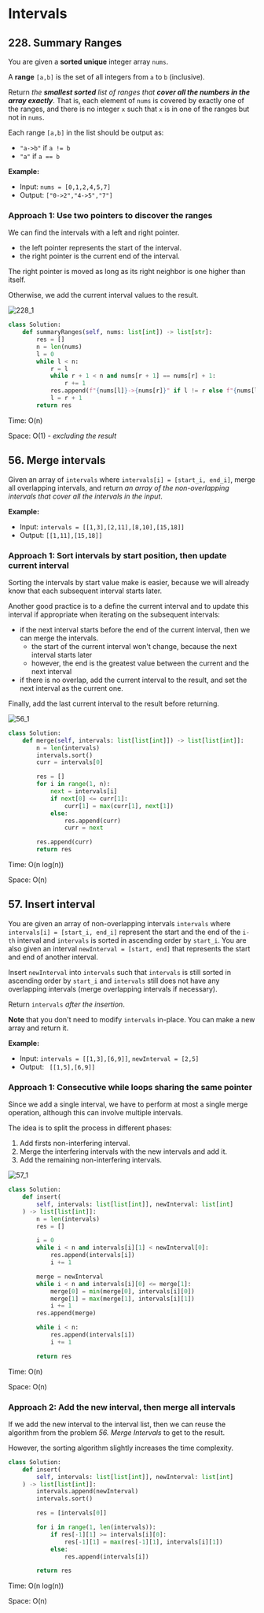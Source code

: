 # Intervals

## 228. Summary Ranges

You are given a **sorted unique** integer array `nums`.

A **range** `[a,b]` is the set of all integers from `a` to `b` (inclusive).

Return *the **smallest sorted** list of ranges that **cover all the numbers in the array exactly***. That is, each element of `nums` is covered by exactly one of the ranges, and there is no integer `x` such that `x` is in one of the ranges but not in `nums`.

Each range `[a,b]` in the list should be output as:

- `"a->b"` if `a != b`
- `"a"` if `a == b`

 

**Example:**

- Input: `nums = [0,1,2,4,5,7]`
- Output: `["0->2","4->5","7"]`



### Approach 1: Use two pointers to discover the ranges

We can find the intervals with a left and right pointer.

- the left pointer represents the start of the interval.
- the right pointer is the current end of the interval.

The right pointer is moved as long as its right neighbor is one higher than itself.

Otherwise, we add the current interval values to the result.



![228_1](README.assets/228_1_.png)



```python
class Solution:
    def summaryRanges(self, nums: list[int]) -> list[str]:
        res = []
        n = len(nums)
        l = 0
        while l < n:
            r = l
            while r + 1 < n and nums[r + 1] == nums[r] + 1:
                r += 1
            res.append(f"{nums[l]}->{nums[r]}" if l != r else f"{nums[l]}")
            l = r + 1
        return res
```

Time: O(n)

Space: O(1) *- excluding the result*



## 56. Merge intervals

Given an array of `intervals` where `intervals[i] = [start_i, end_i]`, merge all overlapping intervals, and return *an array of the non-overlapping intervals that cover all the intervals in the input*.



**Example:**

- Input: `intervals = [[1,3],[2,11],[8,10],[15,18]]`
- Output: `[[1,11],[15,18]]`



### Approach 1: Sort intervals by start position, then update current interval

Sorting the intervals by start value make is easier, because we will already know that each subsequent interval starts later.

Another good practice is to a define the current interval and to update this interval if appropriate when iterating on the subsequent intervals:

- if the next interval starts before the end of the current interval, then we can merge the intervals.
  - the start of the current interval won't change, because the next interval starts later
  - however, the end is the greatest value between the current and the next interval
- if there is no overlap, add the current interval to the result, and set the next interval as the current one.

Finally, add the last current interval to the result before returning.



![56_1](README.assets/56_1_.png)



```python
class Solution:
    def merge(self, intervals: list[list[int]]) -> list[list[int]]:
        n = len(intervals)
        intervals.sort()
        curr = intervals[0]

        res = []
        for i in range(1, n):
            next = intervals[i]
            if next[0] <= curr[1]:
                curr[1] = max(curr[1], next[1])
            else:
                res.append(curr)
                curr = next

        res.append(curr)
        return res
```

Time: O(n log(n))

Space: O(n)



## 57. Insert interval

You are given an array of non-overlapping intervals `intervals` where `intervals[i] = [start_i, end_i]` represent the start and the end of the `i-th` interval and `intervals` is sorted in ascending order by `start_i`. You are also given an interval `newInterval = [start, end]` that represents the start and end of another interval.

Insert `newInterval` into `intervals` such that `intervals` is still sorted in ascending order by `start_i` and `intervals` still does not have any overlapping intervals (merge overlapping intervals if necessary).

Return `intervals` *after the insertion*.

**Note** that you don't need to modify `intervals` in-place. You can make a new array and return it.



**Example:**

- Input: `intervals = [[1,3],[6,9]]`, `newInterval = [2,5]`
- Output: ` [[1,5],[6,9]]`



### Approach 1: Consecutive while loops sharing the same pointer

Since we add a single interval, we have to perform at most a single  merge operation, although this can involve multiple intervals.

The idea is to split the process in different phases:

1. Add firsts non-interfering interval.
2. Merge the interfering intervals with the new intervals and add it.
3. Add the remaining non-interfering intervals.



![57_1](README.assets/57_1_.png)



```python
class Solution:
    def insert(
        self, intervals: list[list[int]], newInterval: list[int]
    ) -> list[list[int]]:
        n = len(intervals)
        res = []

        i = 0
        while i < n and intervals[i][1] < newInterval[0]:
            res.append(intervals[i])
            i += 1

        merge = newInterval
        while i < n and intervals[i][0] <= merge[1]:
            merge[0] = min(merge[0], intervals[i][0])
            merge[1] = max(merge[1], intervals[i][1])
            i += 1
        res.append(merge)

        while i < n:
            res.append(intervals[i])
            i += 1

        return res
```

Time: O(n)

Space: O(n)



### Approach 2: Add the new interval, then merge all intervals

If we add the new interval to the interval list, then we can reuse the algorithm from the problem *56. Merge Intervals* to get to the result.

However, the sorting algorithm slightly increases the time complexity.

```python
class Solution:
    def insert(
        self, intervals: list[list[int]], newInterval: list[int]
    ) -> list[list[int]]:
        intervals.append(newInterval)
        intervals.sort()

        res = [intervals[0]]

        for i in range(1, len(intervals)):
            if res[-1][1] >= intervals[i][0]:
                res[-1][1] = max(res[-1][1], intervals[i][1])
            else:
                res.append(intervals[i])

        return res
```

Time: O(n log(n))

Space: O(n)
